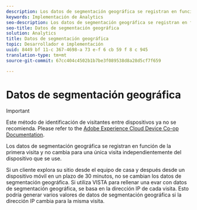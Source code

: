 ```yaml
---
description: Los datos de segmentación geográfica se registran en función de la primera visita y no cambia para una única visita independientemente del dispositivo que se use.
keywords: Implementación de Analytics
seo-description: Los datos de segmentación geográfica se registran en función de la primera visita y no cambia para una única visita independientemente del dispositivo que se use.
seo-title: Datos de segmentación geográfica
solution: Analytics
title: Datos de segmentación geográfica
topic: Desarrollador e implementación
uuid: 8449 bf 11-c 367-4698-a 73 e-f 6 cb 59 f 8 c 945
translation-type: tm+mt
source-git-commit: 67cc404c4502b1b7be3f089538d8a28d5cf7f659

---
```



# Datos de segmentación geográfica

>[!IMPORTANT]
>
>Este método de identificación de visitantes entre dispositivos ya no se recomienda. Please refer to the [Adobe Experience Cloud Device Co-op Documentation](https://marketing.adobe.com/resources/help/en_US/mcdc/).

Los datos de segmentación geográfica se registran en función de la primera visita y no cambia para una única visita independientemente del dispositivo que se use.

Si un cliente explora su sitio desde el equipo de casa y después desde un dispositivo móvil en un plazo de 30 minutos, no se cambian los datos de segmentación geográfica. Si utiliza VISTA para rellenar una evar con datos de segmentación geográfica, se basa en la dirección IP de cada visita. Esto podría generar varios valores de datos de segmentación geográfica si la dirección IP cambia para la misma visita.
